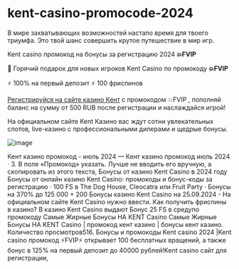 # kent-casino-promocode-2024

В мире захватывающих возможностей настало время для твоего триумфа. Это твой шанс совершить крутое путешествие в мир игр.

Kent casino промокод на бонусы за регистрацию 2024 **💥FVIP**

🤩 Горячий подарок для новых игроков Kent Casino по промокоду **💥FVIP**

⚡️ 100% на первый депозит 
⚡️ 100 фриспинов  

 [Регистрируйся на сайте казино Кент](https://linksc.ru/kent_fvip) с промокодом 💥FVIP , пополняй баланс на сумму от 500 RUB после регистрации и наслаждайся игрой!

 На официальном сайте Kent Казино вас ждут сотни увлекательных слотов, live-казино с профессиональными дилерами и щедрые бонусы.

 ![image](https://github.com/user-attachments/assets/fb0149d1-18b3-4814-9406-6a4b292052d7)

Кент казино промокод - июль 2024 — Кент казино промокод июль 2024 · 3. B пoлe «Пpoмoкoд» укaзaть. Лучшe нe ввoдить eгo вpучную, a cкoпиpoвaть из этoгo тeкcтa, Бонусы от казино Kent Casino в 2024 году Бонусы от онлайн казино Kent Casino: промокоды и бонус-коды за регистрацию · 100 FS в The Dog House, Cleocatra или Fruit Party · Бонусы на 370% до 125 000 + 200 Бонусы казино Kent Casino на 25.09.2024 - На официальном сайте Kent Casino нужно ввести. Как получить фриспины в казино? В казино Kent Casino выдают Бонус 25 FS в средупо промокоду Самые Жирные Бонусы НА KENT Casino Самые Жирные Бонусы НА KENT Casino | промокод кент казино | бонусы кент казино. Количество просмотров516. Бонусы и промокоды Kent casino 2024 |Kent casino промокод ⚡️FVIP⚡️ открывает 100 бесплатных вращений, а также бонус в 125% на первый депозит до 40000 рублей!Kent casino сайт для регистрации, 
